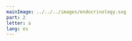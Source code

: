 ```yaml
---
mainImage: ../../../images/endocrinology.svg
part: 2
letter: a
lang: es
---
```


<div class="content">

</div>
